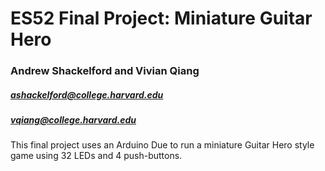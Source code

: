 # ES52 Final Project: Miniature Guitar Hero
### Andrew Shackelford and Vivian Qiang
##### ashackelford@college.harvard.edu
##### vqiang@college.harvard.edu
This final project uses an Arduino Due
to run a miniature Guitar Hero style game
using 32 LEDs and 4 push-buttons.